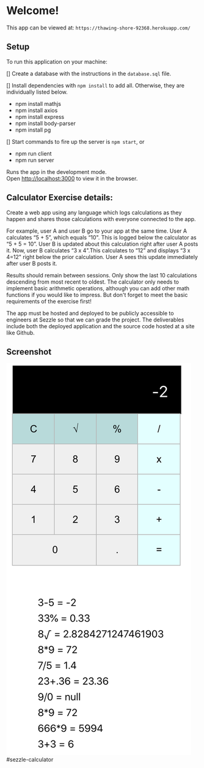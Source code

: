 # Welcome!

This app can be viewed at: `https://thawing-shore-92368.herokuapp.com/`

## Setup

To run this application on your machine:

[] Create a database with the instructions in the `database.sql` file.

[] Install dependencies with `npm install` to add all. Otherwise, they are individually listed below.
- npm install mathjs
- npm install axios
- npm install express
- npm install body-parser
- npm install pg

[] Start commands to fire up the server is `npm start`, or
- npm run client
- npm run server

Runs the app in the development mode.\
Open [http://localhost:3000](http://localhost:3000) to view it in the browser.


## Calculator Exercise details:

Create a web app using any language which logs calculations as they happen and shares those calculations with everyone connected to the app.

For example, user A and user B go to your app at the same time. User A calculates “5 + 5”, which equals “10". This is logged below the calculator as “5 + 5 = 10”. User B is updated about this calculation right after user A posts it. Now, user B calculates “3 x 4".This calculates to “12” and displays “3 x 4=12" right below the prior calculation. User A sees this update immediately after user B posts it.

Results should remain between sessions. Only show the last 10 calculations descending from most recent to oldest. The calculator only needs to implement basic arithmetic operations, although you can add other math functions if you would like to impress. But don't forget to meet the basic requirements of the exercise first!

The app must be hosted and deployed to be publicly accessible to engineers at Sezzle so that we can grade the project. The deliverables include both the deployed application and the source code hosted at a site like Github.

## Screenshot

![Screenshot](public/Calculator.png "Screenshot") #sezzle-calculator
